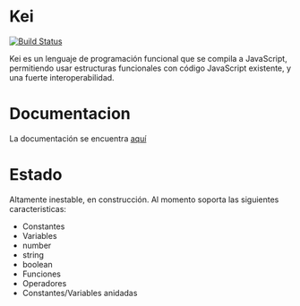 
# Kei

[![Build Status](https://travis-ci.com/Araozu/misti.svg?branch=master)](https://travis-ci.com/Araozu/misti)

Kei es un lenguaje de programación funcional que se compila a JavaScript, permitiendo usar estructuras funcionales
con código JavaScript existente, y una fuerte interoperabilidad.

# Documentacion

La documentación se encuentra [aquí](https://misti.araozu.pro/)

# Estado

Altamente inestable, en construcción. Al momento soporta las siguientes caracteristicas:

- Constantes
- Variables
- number
- string
- boolean
- Funciones
- Operadores
- Constantes/Variables anidadas
